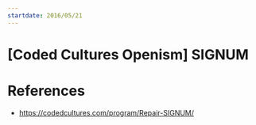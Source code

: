 ```yaml
---
startdate: 2016/05/21
---
```

# [Coded Cultures Openism] SIGNUM

# References
* https://codedcultures.com/program/Repair-SIGNUM/
